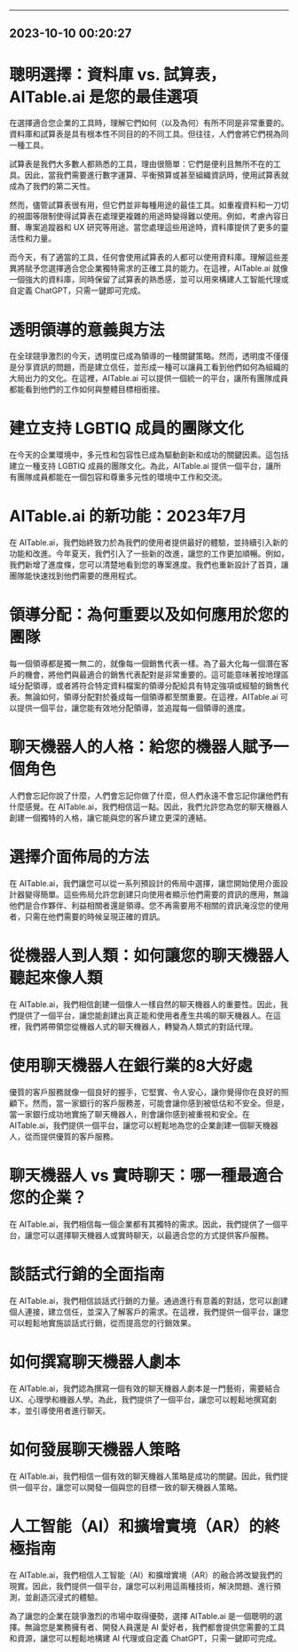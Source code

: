 

---------------------------------------------
2023-10-10 00:20:27
---------------------------------------------

# 聰明選擇：資料庫 vs. 試算表，AITable.ai 是您的最佳選項
在選擇適合您企業的工具時，理解它們如何（以及為何）有所不同是非常重要的。資料庫和試算表是具有根本性不同目的的不同工具。但往往，人們會將它們視為同一種工具。

試算表是我們大多數人都熟悉的工具，理由很簡單：它們是便利且無所不在的工具。因此，當我們需要進行數字運算、平衡預算或甚至組織資訊時，使用試算表就成為了我們的第二天性。

然而，儘管試算表很有用，但它們並非每種用途的最佳工具。如重複資料和一刀切的視圖等限制使得試算表在處理更複雜的用途時變得難以使用。例如，考慮內容日曆、專案追蹤器和 UX 研究等用途。當您處理這些用途時，資料庫提供了更多的靈活性和力量。

而今天，有了適當的工具，任何會使用試算表的人都可以使用資料庫。理解這些差異將賦予您選擇適合您企業獨特需求的正確工具的能力。在這裡，AITable.ai 就像一個強大的資料庫，同時保留了試算表的熟悉感，並可以用來構建人工智能代理或自定義 ChatGPT，只需一鍵即可完成。

# 透明領導的意義與方法
在全球競爭激烈的今天，透明度已成為領導的一種關鍵策略。然而，透明度不僅僅是分享資訊的問題，而是建立信任，並形成一種可以讓員工看到他們如何為組織的大局出力的文化。在這裡，AITable.ai 可以提供一個統一的平台，讓所有團隊成員都能看到他們的工作如何與整體目標相銜接。

# 建立支持 LGBTIQ 成員的團隊文化
在今天的企業環境中，多元性和包容性已成為驅動創新和成功的關鍵因素。這包括建立一種支持 LGBTIQ 成員的團隊文化。為此，AITable.ai 提供一個平台，讓所有團隊成員都能在一個包容和尊重多元性的環境中工作和交流。

# AITable.ai 的新功能：2023年7月
在 AITable.ai，我們始終致力於為我們的使用者提供最好的體驗，並持續引入新的功能和改進。今年夏天，我們引入了一些新的改進，讓您的工作更加順暢。例如，我們新增了進度條，您可以清楚地看到您的專案進度。我們也重新設計了首頁，讓團隊能快速找到他們需要的應用程式。

# 領導分配：為何重要以及如何應用於您的團隊
每一個領導都是獨一無二的，就像每一個銷售代表一樣。為了最大化每一個潛在客戶的機會，將他們與最適合的銷售代表配對是非常重要的。這可能意味著按地理區域分配領導，或者將符合特定資料檔案的領導分配給具有特定強項或經驗的銷售代表。無論如何，領導分配對於養成每一個領導都至關重要。在這裡，AITable.ai 可以提供一個平台，讓您能有效地分配領導，並追蹤每一個領導的進度。

# 聊天機器人的人格：給您的機器人賦予一個角色
人們會忘記你說了什麼，人們會忘記你做了什麼，但人們永遠不會忘記你讓他們有什麼感覺。在 AITable.ai，我們相信這一點。因此，我們允許您為您的聊天機器人創建一個獨特的人格，讓它能與您的客戶建立更深的連結。

# 選擇介面佈局的方法
在 AITable.ai，我們讓您可以從一系列預設計的佈局中選擇，讓您開始使用介面設計器變得簡單。這些佈局允許您創建只向使用者顯示他們需要的資訊的應用，無論他們是合作夥伴、利益相關者還是領導。您不再需要用不相關的資訊淹沒您的使用者，只需在他們需要的時候呈現正確的資訊。

# 從機器人到人類：如何讓您的聊天機器人聽起來像人類
在 AITable.ai，我們相信創建一個像人一樣自然的聊天機器人的重要性。因此，我們提供了一個平台，讓您能創建出真正能和使用者產生共鳴的聊天機器人。在這裡，我們將帶領您從機器人式的聊天機器人，轉變為人類式的對話代理。

# 使用聊天機器人在銀行業的8大好處
優質的客戶服務就像一個良好的握手，它堅實、令人安心，讓你覺得你在良好的照顧下。然而，當一家銀行的客戶服務差，可能會讓你感到被低估和不安全。但是，當一家銀行成功地實施了聊天機器人，則會讓你感到被重視和安全。在 AITable.ai，我們提供一個平台，讓您可以輕鬆地為您的企業創建一個聊天機器人，從而提供優質的客戶服務。

# 聊天機器人 vs 實時聊天：哪一種最適合您的企業？
在 AITable.ai，我們相信每一個企業都有其獨特的需求。因此，我們提供了一個平台，讓您可以選擇聊天機器人或實時聊天，以最適合您的方式提供客戶服務。

# 談話式行銷的全面指南
在 AITable.ai，我們相信談話式行銷的力量。通過進行有意義的對話，您可以創建個人連接，建立信任，並深入了解客戶的需求。在這裡，我們提供一個平台，讓您可以輕鬆地實施談話式行銷，從而提高您的行銷效果。

# 如何撰寫聊天機器人劇本
在 AITable.ai，我們認為撰寫一個有效的聊天機器人劇本是一門藝術，需要結合 UX、心理學和機器人學。為此，我們提供了一個平台，讓您可以輕鬆地撰寫劇本，並引導使用者進行聊天。

# 如何發展聊天機器人策略
在 AITable.ai，我們相信一個有效的聊天機器人策略是成功的關鍵。因此，我們提供一個平台，讓您可以開發一個與您的目標一致的聊天機器人策略。

# 人工智能（AI）和擴增實境（AR）的終極指南
在 AITable.ai，我們相信人工智能（AI）和擴增實境（AR）的融合將改變我們的現實。因此，我們提供一個平台，讓您可以利用這兩種技術，解決問題、進行預測，並創造沉浸式的體驗。

為了讓您的企業在競爭激烈的市場中取得優勢，選擇 AITable.ai 是一個聰明的選擇。無論您是業務擁有者、開發人員還是 AI 愛好者，我們都會提供您需要的工具和資源，讓您可以輕鬆地構建 AI 代理或自定義 ChatGPT，只需一鍵即可完成。